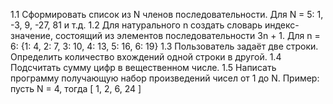 1.1 Сформировать список из N членов последовательности. Для N = 5: 1, -3, 9, -27, 81 и т.д.
1.2 Для натурального n создать словарь индекс-значение, состоящий из элементов последовательности 3n + 1. Для n = 6: {1: 4, 2: 7, 3: 10, 4: 13, 5: 16, 6: 19}
1.3 Пользователь задаёт две строки. Определить количество вхождений одной строки в другой.
1.4 Подсчитать сумму цифр в вещественном числе.
1.5 Написать программу получающую набор произведений чисел от 1 до N. Пример: пусть N = 4, тогда [ 1, 2, 6, 24 ]